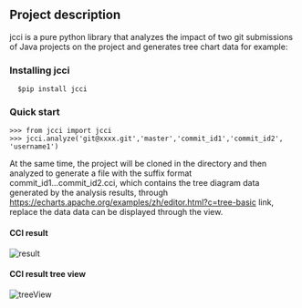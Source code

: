 ## Project description
jcci is a pure python library that analyzes the impact of two git submissions of Java projects on the project and generates tree chart data
for example:

### Installing jcci
```
  $pip install jcci
```

### Quick start
```
>>> from jcci import jcci
>>> jcci.analyze('git@xxxx.git','master','commit_id1','commit_id2', 'username1')
```
At the same time, the project will be cloned in the directory and then analyzed to generate a file with the suffix format commit_id1...commit_id2.cci, which contains the tree diagram data generated by the analysis results, through https://echarts.apache.org/examples/zh/editor.html?c=tree-basic link, replace the data data can be displayed through the view.

#### CCI result
![result](https://raw.githubusercontent.com/baikaishuipp/jcci/main/cci-result.png)

#### CCI result tree view
![treeView](https://raw.githubusercontent.com/baikaishuipp/jcci/main/cii-result-tree.png)

